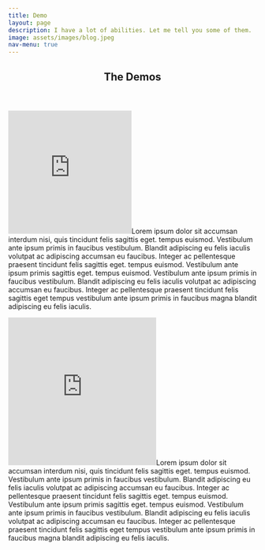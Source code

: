 ```yaml
---
title: Demo
layout: page
description: I have a lot of abilities. Let me tell you some of them.
image: assets/images/blog.jpeg
nav-menu: true
---
```

<section id="one">
	<div class="inner">
		<header class="major">
			<h1>The Demos</h1>
		</header>
<p><span class="image left"><iframe width="250" height="250" src="https://www.youtube.com/embed/9PcgXBMEeJg" frameborder="0" allow="accelerometer; autoplay; encrypted-media; gyroscope; picture-in-picture" allowfullscreen></iframe></span>Lorem ipsum dolor sit accumsan interdum nisi, quis tincidunt felis sagittis eget. tempus euismod. Vestibulum ante ipsum primis in faucibus vestibulum. Blandit adipiscing eu felis iaculis volutpat ac adipiscing accumsan eu faucibus. Integer ac pellentesque praesent tincidunt felis sagittis eget. tempus euismod. Vestibulum ante ipsum primis sagittis eget. tempus euismod. Vestibulum ante ipsum primis in faucibus vestibulum. Blandit adipiscing eu felis iaculis volutpat ac adipiscing accumsan eu faucibus. Integer ac pellentesque praesent tincidunt felis sagittis eget tempus vestibulum ante ipsum primis in faucibus magna blandit adipiscing eu felis iaculis.</p>
<p><span class="image right"><iframe width="300" height="300" src="https://www.youtube.com/embed/9PcgXBMEeJg" frameborder="0" allow="accelerometer; autoplay; encrypted-media; gyroscope; picture-in-picture" allowfullscreen></iframe></span>Lorem ipsum dolor sit accumsan interdum nisi, quis tincidunt felis sagittis eget. tempus euismod. Vestibulum ante ipsum primis in faucibus vestibulum. Blandit adipiscing eu felis iaculis volutpat ac adipiscing accumsan eu faucibus. Integer ac pellentesque praesent tincidunt felis sagittis eget. tempus euismod. Vestibulum ante ipsum primis sagittis eget. tempus euismod. Vestibulum ante ipsum primis in faucibus vestibulum. Blandit adipiscing eu felis iaculis volutpat ac adipiscing accumsan eu faucibus. Integer ac pellentesque praesent tincidunt felis sagittis eget tempus vestibulum ante ipsum primis in faucibus magna blandit adipiscing eu felis iaculis.</p>

